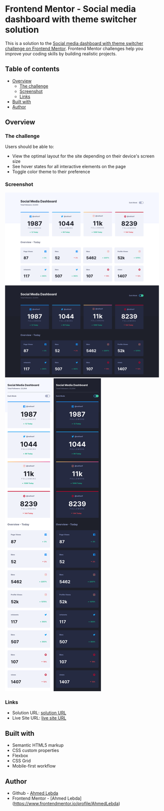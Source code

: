 # Frontend Mentor - Social media dashboard with theme switcher solution

This is a solution to the [Social media dashboard with theme switcher challenge on Frontend Mentor](https://www.frontendmentor.io/challenges/social-media-dashboard-with-theme-switcher-6oY8ozp_H). Frontend Mentor challenges help you improve your coding skills by building realistic projects.

## Table of contents

- [Overview](#overview)
  - [The challenge](#the-challenge)
  - [Screenshot](#screenshot)
  - [Links](#links)
- [Built with](#built-with)
- [Author](#author)

## Overview

### The challenge

Users should be able to:

- View the optimal layout for the site depending on their device's screen size
- See hover states for all interactive elements on the page
- Toggle color theme to their preference

### Screenshot

![Desktop light-mode](screenshots/desktop1.png)
![Desktop dark-mode](screenshots/desktop2.png)
![Mobile light-mode](screenshots/mobile1.png)
![Mobile dark-mode](screenshots/mobile2.png)

### Links

- Solution URL: [solution URL](https://www.frontendmentor.io/challenges/social-media-dashboard-with-theme-switcher-6oY8ozp_H/hub/social-media-dashboard-with-theme-switcher-OacCYIIxwU)
- Live Site URL: [live site URL](https://ahmedlebda.github.io/Frontend-Mentor-social-media-dashboard/)

## Built with

- Semantic HTML5 markup
- CSS custom properties
- Flexbox
- CSS Grid
- Mobile-first workflow

## Author

- Github - [Ahmed Lebda](https://github.com/AhmedLebda)
- Frontend Mentor - [Ahmed Lebda] (https://www.frontendmentor.io/profile/AhmedLebda)

